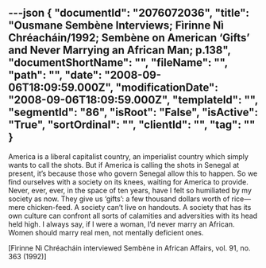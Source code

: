 ---json
{
  "documentId": "2076072036",
  "title": "Ousmane Sembène Interviews; Fìrinne Nì Chréacháin/1992; Sembène on American ‘Gifts’ and Never Marrying an African Man; p.138",
  "documentShortName": "",
  "fileName": "",
  "path": "",
  "date": "2008-09-06T18:09:59.000Z",
  "modificationDate": "2008-09-06T18:09:59.000Z",
  "templateId": "",
  "segmentId": "86",
  "isRoot": "False",
  "isActive": "True",
  "sortOrdinal": "",
  "clientId": "",
  "tag": ""
}
---

America is a liberal capitalist country, an imperialist country which simply wants to call the shots. But if America is calling the shots in Senegal at present, it’s because those who govern Senegal allow this to happen. So we find ourselves with a society on its knees, waiting for America to provide. Never, ever, ever, in the space of ten years, have I felt so humiliated by my society as now. They give us ‘gifts’: a few thousand dollars worth of rice—mere chicken-feed. A society can’t live on handouts. A society that has its own culture can confront all sorts of calamities and adversities with its head held high. I always say, if I were a woman, I’d never marry an African. Women should marry real men, not mentally deficient ones.

[Fìrinne Nì Chréacháin interviewed Sembène in African Affairs, vol. 91, no. 363 (1992)]
